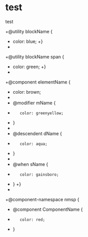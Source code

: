 # test
test

 +@utility blockName {
 +    color: blue;
 +}
 +
 +@utility blockName span {
 +    color: green;
 +}
 +
 +@component elementName {
 +    color: brown;
 +
 +    @modifier mName {
 +        color: greenyellow;
 +    }
 +
 +    @descendent dName {
 +        color: aqua;
 +    }
 +
 +    @when sName {
 +        color: gainsboro;
 +    }
 +}
 +
 +@component-namespace nmsp {
 +    @component ComponentName {
 +        color: red;
 +    }
